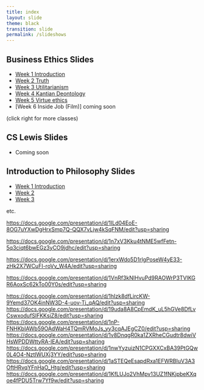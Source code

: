 ```yaml
---
title: index
layout: slide
theme: black
transition: slide
permalink: /slideshows
---
```


<section data-markdown>

## Business Ethics Slides

* [Week 1 Introduction](http://www.keithbuhler.com/slideshows/business1intro)
* [Week 2 Truth](http://www.keithbuhler.com/slideshows/business2truth)
* [Week 3 Utilitarianism](http://www.keithbuhler.com/slideshows/business3util)
* [Week 4 Kantian Deontology](http://www.keithbuhler.com/slideshows/business4kant)
* [Week 5 Virtue ethics](http://www.keithbuhler.com/slideshows/business5virtue)
* [Week 6 Inside Job (Film)] coming soon

(click right for more classes)

</section><section data-markdown>

## CS Lewis Slides

* Coming soon


</section><section data-markdown>

## Introduction to Philosophy Slides

* [Week 1 Introduction](https://drive.google.com/open?id=1eHONx_wurKNZP-bXe_uuHVLvO5hov8wXjc6iivl5qOs)
* [Week 2](https://docs.google.com/presentation/d/1CUVE28R1D6sJ83iKGvrsT4LOuAnNFD0nfR2Sc-jLJUk/edit?usp=sharing)
* [Week 3](https://docs.google.com/presentation/d/1Stth-veFK7UV9BKqpFTXaDL6lE17iAyPfV8bbExD6cw/edit?usp=sharing)

etc. 

https://docs.google.com/presentation/d/1ILd04EoE-8OG7uYXwDgHrxSmp7Q-QQX7vLjw4kSqFNM/edit?usp=sharing

https://docs.google.com/presentation/d/1n7xV3Kku4tNME5wfFetn-5q3ciqt6bwEGz3yCO9jdhc/edit?usp=sharing

https://docs.google.com/presentation/d/1erxWdo5D1rlgPoseW4yE33-zHk2X7WCuFI-roVv_W4A/edit?usp=sharing

https://docs.google.com/presentation/d/1VnRf3kNIHvuPd9RAOWrP3TVlKGR6AoxSc62kTo00Y0s/edit?usp=sharing

https://docs.google.com/presentation/d/1hIzk8dfLircKW-9Yemd37OK4inNW3D-4-uov-Tj_qAQ/edit?usp=sharing
https://docs.google.com/presentation/d/19uda8A8CpEmdK_uL5hGVe8DfLvCswxodufSlFKKsjZ8/edit?usp=sharing
https://docs.google.com/presentation/d/1nP-FNHKbIAWb59OAdWaH4TQmRVMoJs_yy3cqAJEgCZ0/edit?usp=sharing
https://docs.google.com/presentation/d/1v8DnqgR0ka1ZXRheCGudtr8dwiVHsWPDDWttyRA-IEA/edit?usp=sharing
https://docs.google.com/presentation/d/1nwYyzuizN1CPGXXCxBA39PtGQw0L4O4-NztlWUXj3YY/edit?usp=sharing
https://docs.google.com/presentation/d/1aSTEQeEsapdRxa1EFWRBIuV3A3OftHRvqYFnHaO_Htg/edit?usp=sharing
https://docs.google.com/presentation/d/1KfLUJo2VhMpv13UZ1fNKjpbeKXqoe4fPDU5Trw7Yf9w/edit?usp=sharing
